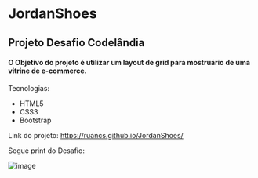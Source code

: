 # JordanShoes

## Projeto Desafio Codelândia

#### O Objetivo do projeto é utilizar um layout de grid para mostruário de uma vitrine de e-commerce.
Tecnologias:
- HTML5
- CSS3
- Bootstrap

Link do projeto: https://ruancs.github.io/JordanShoes/

Segue print do Desafio:

![image](https://user-images.githubusercontent.com/19825224/157986915-45b7f70d-a48c-4121-bc4b-8992e54a83b0.png)
